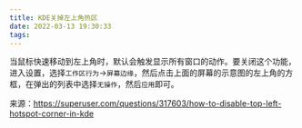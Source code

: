 ```yaml
---
title: KDE关掉左上角热区
date: 2022-03-13 19:30:33
tags:
---
```


当鼠标快速移动到左上角时，默认会触发显示所有窗口的动作。要关闭这个功能，进入设置，选择`工作区行为`->`屏幕边缘`，然后点击上面的屏幕的示意图的左上角的方框，在弹出的列表中选择`无操作`，然后`应用`即可。

来源：<https://superuser.com/questions/317603/how-to-disable-top-left-hotspot-corner-in-kde>
